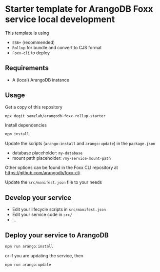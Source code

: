 # Starter template for ArangoDB Foxx service local development

This template is using
* `ES6+` (recommended)
* `Rollup` for bundle and convert to CJS format
* `Foxx-cli` to deploy

## Requirements
* A (local) ArangoDB instance

## Usage

Get a copy of this repository
```bash
npx degit samzlab/arangodb-foxx-rollup-starter
```

Install dependencies
```bash
npm install
```

Update the scripts (`arango:install` and `arango:update`) in the `package.json`
* database placeholder: `my-database`
* mount path placeholder: `/my-service-mount-path`

Other options can be found in the Foxx CLI repository at https://github.com/arangodb/foxx-cli.

Update the `src/manifest.json` file to your needs


## Develop your service

* Edit your lifecycle scripts in `src/manifest.json`
* Edit your service code in `src/`
* ...

## Deploy your service to ArangoDB

```bash
npm run arango:install
```
or if you are updating the service, then
```bash
npm run arango:update
```
